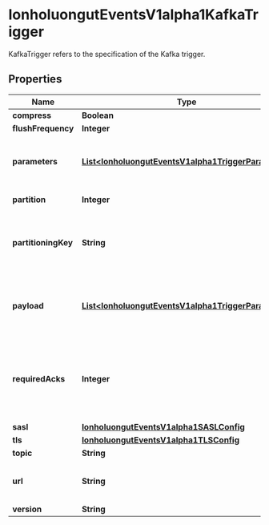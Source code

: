 

# IonholuongutEventsV1alpha1KafkaTrigger

KafkaTrigger refers to the specification of the Kafka trigger.

## Properties

Name | Type | Description | Notes
------------ | ------------- | ------------- | -------------
**compress** | **Boolean** |  |  [optional]
**flushFrequency** | **Integer** |  |  [optional]
**parameters** | [**List&lt;IonholuongutEventsV1alpha1TriggerParameter&gt;**](IonholuongutEventsV1alpha1TriggerParameter.md) | Parameters is the list of parameters that is applied to resolved Kafka trigger object. |  [optional]
**partition** | **Integer** | Partition to write data to. |  [optional]
**partitioningKey** | **String** | The partitioning key for the messages put on the Kafka topic. Defaults to broker url. +optional. |  [optional]
**payload** | [**List&lt;IonholuongutEventsV1alpha1TriggerParameter&gt;**](IonholuongutEventsV1alpha1TriggerParameter.md) | Payload is the list of key-value extracted from an event payload to construct the request payload. |  [optional]
**requiredAcks** | **Integer** | RequiredAcks used in producer to tell the broker how many replica acknowledgements Defaults to 1 (Only wait for the leader to ack). +optional. |  [optional]
**sasl** | [**IonholuongutEventsV1alpha1SASLConfig**](IonholuongutEventsV1alpha1SASLConfig.md) |  |  [optional]
**tls** | [**IonholuongutEventsV1alpha1TLSConfig**](IonholuongutEventsV1alpha1TLSConfig.md) |  |  [optional]
**topic** | **String** |  |  [optional]
**url** | **String** | URL of the Kafka broker, multiple URLs separated by comma. |  [optional]
**version** | **String** |  |  [optional]



